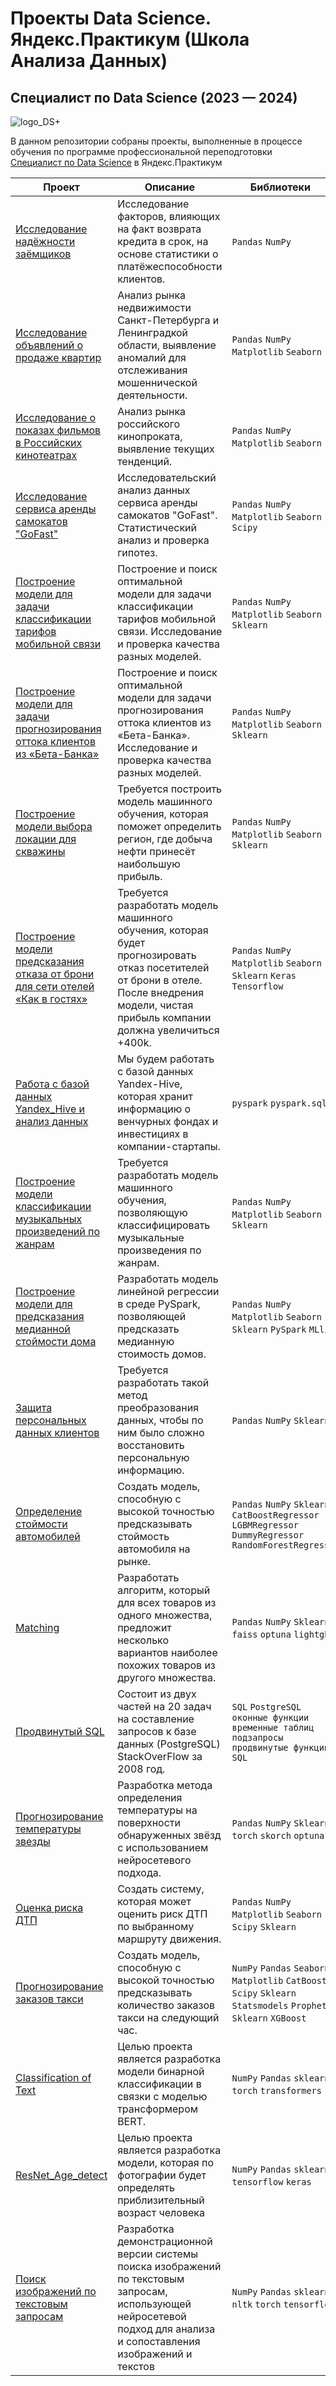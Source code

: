 # Проекты Data Science. Яндекс.Практикум (Школа Анализа Данных)
## Специалист по Data Science (2023 — 2024)
![logo_DS+](https://github.com/Verbasik/Data_science_plus-yandex_praktikum/assets/109856541/b80c6642-d6f8-4398-9e92-cca355f4cb98)

В данном репозитории собраны проекты, выполненные в процессе обучения по программе профессиональной переподготовки [Специалист по Data Science](https://practicum.yandex.ru/data-scientist-plus/) в Яндекс.Практикум

| Проект | Описание | Библиотеки &nbsp; &nbsp; | Навыки &nbsp; &nbsp; |
|---|---|---|---|
| [Исследование надёжности заёмщиков](https://github.com/Verbasik/Yandex.Practicum.DataScience/tree/main/01_%D0%98%D1%81%D1%81%D0%BB%D0%B5%D0%B4%D0%BE%D0%B2%D0%B0%D0%BD%D0%B8%D0%B5%20%D0%BD%D0%B0%D0%B4%D0%B5%CC%88%D0%B6%D0%BD%D0%BE%D1%81%D1%82%D0%B8%20%D0%B7%D0%B0%D0%B5%CC%88%D0%BC%D1%89%D0%B8%D0%BA%D0%BE%D0%B2) | Исследование факторов, влияющих на факт возврата кредита в срок, на основе статистики о платёжеспособности клиентов. | `Pandas` `NumPy` | `Data Analysis`<br>`Финансовый_анализ` |
| [Исследование объявлений о продаже квартир](https://github.com/Verbasik/Yandex.Practicum.DataScience/tree/main/02_%D0%98%D1%81%D1%81%D0%BB%D0%B5%D0%B4%D0%BE%D0%B2%D0%B0%D0%BD%D0%B8%D0%B5%20%D0%BE%D0%B1%D1%8A%D1%8F%D0%B2%D0%BB%D0%B5%D0%BD%D0%B8%D0%B8%CC%86%20%D0%BE%20%D0%BF%D1%80%D0%BE%D0%B4%D0%B0%D0%B6%D0%B5%20%D0%BA%D0%B2%D0%B0%D1%80%D1%82%D0%B8%D1%80) | Анализ рынка недвижимости Санкт-Петербурга и Ленинградкой области, выявление аномалий для отслеживания мошеннической деятельности. | `Pandas` `NumPy` `Matplotlib` `Seaborn` | `Data Analysis`<br>`Маркетинг_анализ` |
| [Исследование о показах фильмов в Российских кинотеатрах](https://github.com/Verbasik/Yandex.Practicum.DataScience/tree/main/03_%D0%98%D1%81%D1%81%D0%BB%D0%B5%D0%B4%D0%BE%D0%B2%D0%B0%D0%BD%D0%B8%D0%B5%20%D0%BE%20%D0%BF%D0%BE%D0%BA%D0%B0%D0%B7%D0%B0%D1%85%20%D1%84%D0%B8%D0%BB%D1%8C%D0%BC%D0%BE%D0%B2%20%D0%B2%20%D0%A0%D0%BE%D1%81%D1%81%D0%B8%D0%B8%CC%86%D1%81%D0%BA%D0%B8%D1%85%20%D0%BA%D0%B8%D0%BD%D0%BE%D1%82%D0%B5%D0%B0%D1%82%D1%80%D0%B0%D1%85) | Анализ рынка российского кинопроката, выявление текущих тенденций. | `Pandas` `NumPy` `Matplotlib` `Seaborn` | `Data Analysis`<br>`Маркетинг_анализ` |
| [Исследование сервиса аренды самокатов "GoFast"](https://github.com/Verbasik/Yandex.Practicum.DataScience/tree/main/04_%D0%98%D1%81%D1%81%D0%BB%D0%B5%D0%B4%D0%BE%D0%B2%D0%B0%D0%BD%D0%B8%D0%B5%20%D1%81%D0%B5%D1%80%D0%B2%D0%B8%D1%81%D0%B0%20%D0%B0%D1%80%D0%B5%D0%BD%D0%B4%D1%8B%20%D1%81%D0%B0%D0%BC%D0%BE%D0%BA%D0%B0%D1%82%D0%BE%D0%B2) | Исследовательский анализ данных  сервиса аренды самокатов "GoFast". Статистический анализ и проверка гипотез. | `Pandas` `NumPy` `Matplotlib` `Seaborn` `Scipy`| `Data Analysis`<br>`Статистический_анализ` |
| [Построение модели для задачи классификации тарифов мобильной связи](https://github.com/Verbasik/Yandex.Practicum.DataScience/tree/965aa13c6423c7df749700603d8e82218dfe33de/05_%D0%A1%D0%BE%D0%B7%D0%B4%D0%B0%D0%BD%D0%B8%D0%B5%20%D0%BC%D0%BE%D0%B4%D0%B5%D0%BB%D0%B8%20%D0%B4%D0%BB%D1%8F%20%D0%BC%D0%BE%D0%B1%D0%B8%D0%BB%D1%8C%D0%BD%D0%BE%D0%B3%D0%BE%20%D0%BE%D0%BF%D0%B5%D1%80%D0%B0%D1%82%D0%BE%D1%80%D0%B0%20%C2%AB%D0%9C%D0%B5%D0%B3%D0%B0%D0%BB%D0%B0%D0%B8%CC%86%D0%BD%C2%BB) | Построение и поиск оптимальной модели для задачи классификации тарифов мобильной связи. Исследование и проверка качества разных моделей. | `Pandas` `NumPy` `Matplotlib` `Seaborn` `Sklearn`| `Data Science`<br>`Машинное обучение` |
| [Построение модели для задачи прогнозирования оттока клиентов из «Бета-Банка»](https://github.com/Verbasik/Yandex.Practicum.DataScience/tree/7a472d1223a3d84f784253dcafe4944a68438187/06_%D0%A1%D0%BE%D0%B7%D0%B4%D0%B0%D0%BD%D0%B8%D0%B5%20%D0%BC%D0%BE%D0%B4%D0%B5%D0%BB%D0%B8%20%D0%B4%D0%BB%D1%8F%20%D0%B1%D0%B0%D0%BD%D0%BA%D0%B0%20%C2%AB%D0%91%D0%B5%D1%82%D0%B0-%D0%91%D0%B0%D0%BD%D0%BA%C2%BB) | Построение и поиск оптимальной модели для задачи прогнозирования оттока клиентов из «Бета-Банка». Исследование и проверка качества разных моделей. | `Pandas` `NumPy` `Matplotlib` `Seaborn` `Sklearn`| `Data Science`<br>`Машинное обучение` |
| [Построение модели выбора локации для скважины](https://github.com/Verbasik/Yandex.Practicum.DataScience/tree/e94539fe78caf667e4385db1599d5493331acd54/07_%D0%A1%D0%BE%D0%B7%D0%B4%D0%B0%D0%BD%D0%B8%D0%B5%20%D0%BC%D0%BE%D0%B4%D0%B5%D0%BB%D0%B8%20%D0%B4%D0%BB%D1%8F%20%D0%BD%D0%B5%D1%84%D1%82%D0%B5%D0%B4%D0%BE%D0%B1%D1%8B%D0%B2%D0%B0%D1%8E%D1%89%D0%B5%D0%B8%CC%86%20%D0%BA%D0%BE%D0%BC%D0%BF%D0%B0%D0%BD%D0%B8%D0%B8%20%22GlavRosGosNeft%22) | Требуется построить модель машинного обучения, которая поможет определить регион, где добыча нефти принесёт наибольшую прибыль. | `Pandas` `NumPy` `Matplotlib` `Seaborn` `Sklearn`| `Data Science`<br>`Машинное обучение` |
| [Построение модели предсказания отказа от брони для сети отелей «Как в гостях»](https://github.com/Verbasik/Yandex.Practicum.DataScience/blob/98d6829c50df789be342e8b73e0fc7d562e424bf/08_%D0%A1%D0%BE%D0%B7%D0%B4%D0%B0%D0%BD%D0%B8%D0%B5%20%D0%BC%D0%BE%D0%B4%D0%B5%D0%BB%D0%B8%20%D0%B4%D0%BB%D1%8F%20%D1%81%D0%B5%D1%82%D0%B8%20%D0%BE%D1%82%D0%B5%D0%BB%D0%B5%D0%B8%CC%86%20%C2%AB%D0%9A%D0%B0%D0%BA%20%D0%B2%20%D0%B3%D0%BE%D1%81%D1%82%D1%8F%D1%85%C2%BB/README.md) | Требуется разработать модель машинного обучения, которая будет прогнозировать отказ посетителей от брони в отеле. После внедрения модели, чистая прибыль компании должна увеличиться +400k. | `Pandas` `NumPy` `Matplotlib` `Seaborn` `Sklearn` `Keras` `Tensorflow`| `Data Science`<br>`Машинное обучение` |
| [Работа с базой данных Yandex_Hive и анализ данных](https://github.com/Verbasik/Yandex.Practicum.DataScience/tree/2ccf4700265b88e7bf09cc7ae0feb464ad9a3787/09_%D0%92%D0%B7%D0%B0%D0%B8%D0%BC%D0%BE%D0%B4%D0%B5%D0%B9%D1%81%D1%82%D0%B2%D0%B8%D0%B5_%D1%81_Yandex_Hive#%D0%BE%D0%BF%D0%B8%D1%81%D0%B0%D0%BD%D0%B8%D0%B5) | Мы будем работать с базой данных Yandex-Hive, которая хранит информацию о венчурных фондах и инвестициях в компании-стартапы.| `pyspark` `pyspark.sql`| `Data Science`<br>`СУБД` |
| [Построение модели классификации музыкальных произведений по жанрам](https://github.com/Verbasik/Yandex.Practicum.DataScience/tree/e87c9161d2f7c50081f6c3819b59b18ad7a88120/10_%D0%9F%D0%BE%D1%81%D1%82%D1%80%D0%BE%D0%B5%D0%BD%D0%B8%D0%B5%20%D0%BC%D0%BE%D0%B4%D0%B5%D0%BB%D0%B8%20%D0%BA%D0%BB%D0%B0%D1%81%D1%81%D0%B8%D1%84%D0%B8%D0%BA%D0%B0%D1%86%D0%B8%D0%B8%20%D0%BC%D1%83%D0%B7%D1%8B%D0%BA%D0%B0%D0%BB%D1%8C%D0%BD%D1%8B%D1%85%20%D0%BF%D1%80%D0%BE%D0%B8%D0%B7%D0%B2%D0%B5%D0%B4%D0%B5%D0%BD%D0%B8%D0%B9%20%D0%BF%D0%BE%20%D0%B6%D0%B0%D0%BD%D1%80%D0%B0%D0%BC) | Требуется разработать модель машинного обучения, позволяющую классифицировать музыкальные произведения по жанрам.| `Pandas` `NumPy` `Matplotlib` `Seaborn` `Sklearn`| `Data Science`<br>`Машинное обучение` |
| [Построение модели для предсказания медианной стоймости дома](https://github.com/Verbasik/Yandex.Practicum.DataScience/tree/fcd6f2ee802e635792bfef03c019d3559dfdb7c1/11_%D0%9F%D0%BE%D1%81%D1%82%D1%80%D0%BE%D0%B5%D0%BD%D0%B8%D0%B5%20%D0%BC%D0%BE%D0%B4%D0%B5%D0%BB%D0%B8%20%D0%B4%D0%BB%D1%8F%20%D0%BF%D1%80%D0%B5%D0%B4%D1%81%D0%BA%D0%B0%D0%B7%D0%B0%D0%BD%D0%B8%D1%8F%20%D0%BC%D0%B5%D0%B4%D0%B8%D0%B0%D0%BD%D0%BD%D0%BE%D0%B9%20%D1%81%D1%82%D0%BE%D0%B9%D0%BC%D0%BE%D1%81%D1%82%D0%B8%20%D0%B4%D0%BE%D0%BC%D0%B0) | Разработать модель линейной регрессии в среде PySpark, позволяющей предсказать медианную стоимость домов.| `Pandas` `NumPy` `Matplotlib` `Seaborn` `Sklearn` `PySpark` `MLlib`| `Data Science`<br>`Машинное обучение` |
| [Защита персональных данных клиентов](https://github.com/Verbasik/Yandex.Practicum.DataScience/tree/2e863d1d181a0e2b8204789ba43dc45d6908cfb8/12_%D0%97%D0%B0%D1%89%D0%B8%D1%82%D0%B0%20%D0%BF%D0%B5%D1%80%D1%81%D0%BE%D0%BD%D0%B0%D0%BB%D1%8C%D0%BD%D1%8B%D1%85%20%D0%B4%D0%B0%D0%BD%D0%BD%D1%8B%D1%85%20%D0%BA%D0%BB%D0%B8%D0%B5%D0%BD%D1%82%D0%BE%D0%B2) | Требуется разработать такой метод преобразования данных, чтобы по ним было сложно восстановить персональную информацию.| `Pandas` `NumPy` `Sklearn`| `Data Science`<br>`Машинное обучение`<br>`Линейная алгебра`|
| [Определение стоймости автомобилей](https://github.com/Verbasik/Yandex.Practicum.DataScience/tree/b1e13284fa039114ee938d1a8288f0ff14919b87/13_%D0%9E%D0%BF%D1%80%D0%B5%D0%B4%D0%B5%D0%BB%D0%B5%D0%BD%D0%B8%D0%B5%20%D1%81%D1%82%D0%BE%D0%B9%D0%BC%D0%BE%D1%81%D1%82%D0%B8%20%D0%B0%D0%B2%D1%82%D0%BE%D0%BC%D0%BE%D0%B1%D0%B8%D0%BB%D0%B5%D0%B9) | Создать модель, способную с высокой точностью предсказывать стоймость автомобиля на рынке.| `Pandas` `NumPy` `Sklearn` `CatBoostRegressor` `LGBMRegressor` `DummyRegressor` `RandomForestRegressor`| `Data Science`<br>`Машинное обучение`<br>|
| [Matching ](https://github.com/Verbasik/Yandex.Practicum.DataScience/tree/1d876b675f147481f33a27843e49432d4baed7be/14_Matching) | Разработать алгоритм, который для всех товаров из одного множества, предложит несколько вариантов наиболее похожих товаров из другого множества.| `Pandas` `NumPy` `Sklearn` `faiss` `optuna` `lightgbm`| `Data Science`<br>`Алгоритмы`<br>|
| [Продвинутый SQL](https://github.com/Verbasik/Yandex.Practicum.DataScience/tree/a22ebc1c8dad28700620a83c9e1f613d6b7c1108/15_advance_sql) | Состоит из двух частей на 20 задач на составление запросов к базе данных (PostgreSQL) StackOverFlow за 2008 год.| `SQL` `PostgreSQL` `оконные функции` `временные таблиц` `подзапросы` `продвинутые функции SQL`| `Data Analysis`<br>`Работа с БД`<br>|
| [Прогнозирование температуры звезды](https://github.com/Verbasik/Yandex.Practicum.DataScience/blob/32c8b9c3ce42b67845352c01680a4749a64e7324/16_%D0%9F%D1%80%D0%BE%D0%B3%D0%BD%D0%BE%D0%B7%D0%B8%D1%80%D0%BE%D0%B2%D0%B0%D0%BD%D0%B8%D0%B5%20%D1%82%D0%B5%D0%BC%D0%BF%D0%B5%D1%80%D0%B0%D1%82%D1%83%D1%80%D1%8B%20%D0%B7%D0%B2%D0%B5%D0%B7%D0%B4%D1%8B/README.md) | Разработка метода определения температуры на поверхности обнаруженных звёзд с использованием нейросетевого подхода.| `Pandas` `NumPy` `Sklearn` `torch` `skorch` `optuna`| `Data Science`<br>`Машинное обучение`<br>|
[Оценка риска ДТП](https://github.com/Verbasik/Yandex.Practicum.DataScience/tree/a0b7a618cb5f2068ad48f60ba4d07899e3932311/17_%D0%9E%D1%86%D0%B5%D0%BD%D0%BA%D0%B0%20%D1%80%D0%B8%D1%81%D0%BA%D0%B0%20%D0%94%D0%A2%D0%9F) | Создать систему, которая может оценить риск ДТП по выбранному маршруту движения.| `Pandas` `NumPy` `Matplotlib` `Seaborn` `Scipy` `Sklearn`| `Data Science`<br>`Машинное обучение`<br>|
[Прогнозирование заказов такси](https://github.com/Verbasik/Yandex.Practicum.DataScience/tree/f689087d86d7b896b6069f536d7bfbd80473a154/18_%D0%9F%D1%80%D0%BE%D0%B3%D0%BD%D0%BE%D0%B7%D0%B8%D1%80%D0%BE%D0%B2%D0%B0%D0%BD%D0%B8%D0%B5%20%D0%B7%D0%B0%D0%BA%D0%B0%D0%B7%D0%BE%D0%B2%20%D1%82%D0%B0%D0%BA%D1%81%D0%B8) | Создать модель, способную с высокой точностью предсказывать количество заказов такси на следующий час.| `NumPy` `Pandas` `Seaborn` `Matplotlib` `CatBoost` `Scipy` `Sklearn` `Statsmodels` `Prophet` `Sklearn` `XGBoost`| `Data Science`<br>`Машинное обучение` `Временные ряды` <br>|
[Classification of Text](https://github.com/Verbasik/Yandex.Practicum.DataScience/tree/ed9df9763d119f07386b71b3471ea63e99502fbf/19_Classification%20of%20Text) | Целью проекта является разработка модели бинарной классификации в связки с моделью трансформером BERT.| `NumPy` `Pandas` `sklearn` `torch` `transformers`| `Data Science`<br>`Машинное обучение`<br>|
[ResNet_Age_detect](https://github.com/Verbasik/Yandex.Practicum.DataScience/tree/2d8161841572054bbbb24aaf41a4a8ff2b1ecc4d/20_ResNet_Age_detect) | Целью проекта является разработка модели, которая по фотографии будет определять приблизительный возраст человека| `NumPy` `Pandas` `sklearn` `tensorflow` `keras`| `Data Science`<br>`Computer Vision`<br>|
[Поиск изображений по текстовым запросам](https://github.com/Verbasik/Yandex.Practicum.DataScience/tree/aa13bba25bc99516c0ba69f8a2b7fecd08f67139/21_Image_and_Text) | Разработка демонстрационной версии системы поиска изображений по текстовым запросам, использующей нейросетевой подход для анализа и сопоставления изображений и текстов| `NumPy` `Pandas` `sklearn` `nltk` `torch` `tensorflow`| `Data Science`<br>`Computer Vision`<br>|

